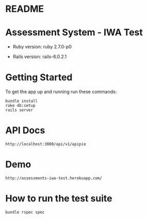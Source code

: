 # README

# Assessment System - IWA Test

* Ruby version: ruby 2.7.0-p0

* Rails version: rails-6.0.2.1

# Getting Started

To get the app up and running run these commands:

```
bundle install
rake db:setup
rails server
```
# API Docs

```
http://localhost:3000/api/v1/apipie
```

# Demo

```
http://assessments-iwa-test.herokuapp.com/
```

# How to run the test suite

```
bundle rspec spec
```
